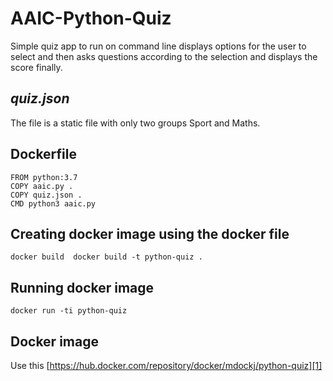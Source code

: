 # AAIC-Python-Quiz
Simple quiz app to run on command line displays options for the user to select and then asks questions 
according to the selection and displays the score finally.
## _quiz.json_
The file is a static file with only two groups Sport and Maths.
## Dockerfile
```
FROM python:3.7
COPY aaic.py .
COPY quiz.json .
CMD python3 aaic.py
```
## Creating docker image using the docker file 
```docker build  docker build -t python-quiz .```
## Running docker image 
```docker run -ti python-quiz```
## Docker image 
Use this [https://hub.docker.com/repository/docker/mdockj/python-quiz][1]

